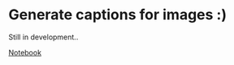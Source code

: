 # Generate captions for images  :)
Still in development..

[Notebook](https://www.kaggle.com/code/mohamedmoez2/image-caption-generator-flickr)
